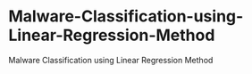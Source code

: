 # Malware-Classification-using-Linear-Regression-Method
Malware Classification using Linear Regression Method
